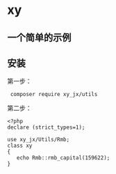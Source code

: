 # xy

## 一个简单的示例

## 安装
第一步：
```
 composer require xy_jx/utils
```
第二步：

```
<?php
declare (strict_types=1);

use xy_jx/Utils/Rmb;
class xy
{
   echo Rmb::rmb_capital(159622);
}
```
